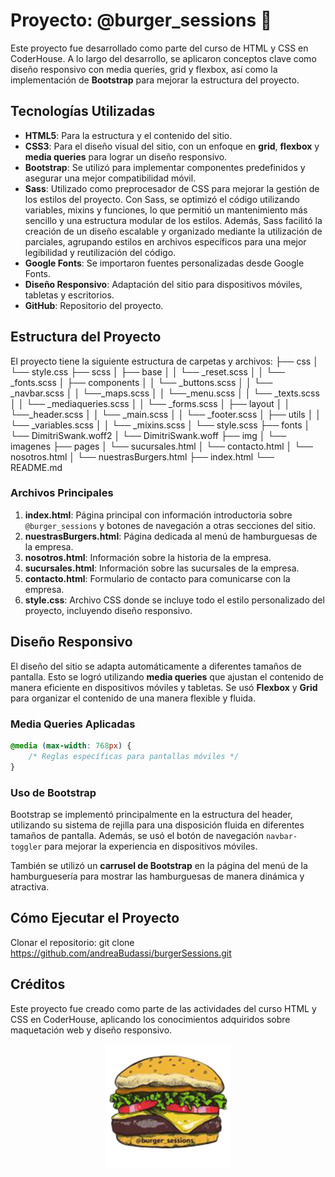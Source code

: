 # Proyecto: @burger_sessions 🍔

Este proyecto fue desarrollado como parte del curso de HTML y CSS en CoderHouse. A lo largo del desarrollo, se aplicaron conceptos clave como diseño responsivo con media queries, grid y flexbox, así como la implementación de **Bootstrap** para mejorar la estructura del proyecto. 

## Tecnologías Utilizadas

- **HTML5**: Para la estructura y el contenido del sitio.
- **CSS3**: Para el diseño visual del sitio, con un enfoque en **grid**, **flexbox** y **media queries** para lograr un diseño responsivo.
- **Bootstrap**: Se utilizó para implementar componentes predefinidos y asegurar una mejor compatibilidad móvil.
- **Sass**: Utilizado como preprocesador de CSS para mejorar la gestión de los estilos del proyecto. Con Sass, se optimizó el código utilizando variables, mixins y funciones, lo que permitió un mantenimiento más sencillo y una estructura modular de los estilos. Además, Sass facilitó la creación de un diseño escalable y organizado mediante la utilización de parciales, agrupando estilos en archivos específicos para una mejor legibilidad y reutilización del código.
- **Google Fonts**: Se importaron fuentes personalizadas desde Google Fonts.
- **Diseño Responsivo**: Adaptación del sitio para dispositivos móviles, tabletas y escritorios.
- **GitHub**: Repositorio del proyecto.

## Estructura del Proyecto

El proyecto tiene la siguiente estructura de carpetas y archivos:
├── css 
│ └── style.css
├── scss
│ ├── base
│ │   └── _reset.scss 
│ │   └── _fonts.scss
│ ├── components
│ │   └── _buttons.scss
│ │   └── _navbar.scss
│ │   └──_maps.scss
│ │   └──_menu.scss
│ │   └── _texts.scss
│ │   └── _mediaqueries.scss
│ │   └── _forms.scss 
│ ├── layout
│ │   └──_header.scss
│ │   └── _main.scss
│ │   └── _footer.scss
│ ├── utils
│ │   └── _variables.scss
│ │   └── _mixins.scss
│ └── style.scss
├── fonts 
│ └── DimitriSwank.woff2 
│ └── DimitriSwank.woff 
├── img 
│ └── imagenes
├── pages 
│ └── sucursales.html 
│ └── contacto.html 
│ └── nosotros.html 
│ └── nuestrasBurgers.html 
├── index.html 
└── README.md

### Archivos Principales

1. **index.html**: Página principal con información introductoria sobre `@burger_sessions` y botones de navegación a otras secciones del sitio.
2. **nuestrasBurgers.html**: Página dedicada al menú de hamburguesas de la empresa.
3. **nosotros.html**: Información sobre la historia de la empresa.
4. **sucursales.html**: Información sobre las sucursales de la empresa.
5. **contacto.html**: Formulario de contacto para comunicarse con la empresa.
6. **style.css**: Archivo CSS donde se incluye todo el estilo personalizado del proyecto, incluyendo diseño responsivo.

## Diseño Responsivo

El diseño del sitio se adapta automáticamente a diferentes tamaños de pantalla. Esto se logró utilizando **media queries** que ajustan el contenido de manera eficiente en dispositivos móviles y tabletas. Se usó **Flexbox** y **Grid** para organizar el contenido de una manera flexible y fluida.

### Media Queries Aplicadas

```css
@media (max-width: 768px) {
    /* Reglas específicas para pantallas móviles */
}
```

### Uso de Bootstrap
Bootstrap se implementó principalmente en la estructura del header, utilizando su sistema de rejilla para una disposición fluida en diferentes tamaños de pantalla. Además, se usó el botón de navegación `navbar-toggler` para mejorar la experiencia en dispositivos móviles.

También se utilizó un **carrusel de Bootstrap** en la página del menú de la hamburguesería para mostrar las hamburguesas de manera dinámica y atractiva.

## Cómo Ejecutar el Proyecto
Clonar el repositorio:
git clone https://github.com/andreaBudassi/burgerSessions.git

## Créditos
Este proyecto fue creado como parte de las actividades del curso HTML y CSS en CoderHouse, aplicando los conocimientos adquiridos sobre maquetación web y diseño responsivo.

<p align="center">
  <img src="img/logo.png" alt="Logo de Burger Sessions" width="200">
</p>
